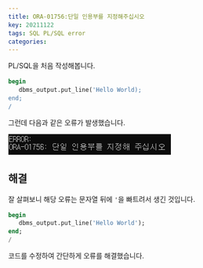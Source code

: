 ```yaml
---
title: ORA-01756:단일 인용부를 지정해주십시오  
key: 20211122
tags: SQL PL/SQL error
categories: 
---
```


PL/SQL을 처음 작성해봅니다.  

~~~SQL
begin
   dbms_output.put_line('Hello World);
end;
/
~~~

그런데 다음과 같은 오류가 발생했습니다.  

![error](/assets/images/post/2021-11-22-er.png)

## 해결  

잘 살펴보니 해당 오류는 문자열 뒤에 `'`을 빠트려서 생긴 것입니다.  

~~~SQL
begin
   dbms_output.put_line('Hello World');
end;
/
~~~

코드를 수정하여 간단하게 오류를 해결했습니다.  